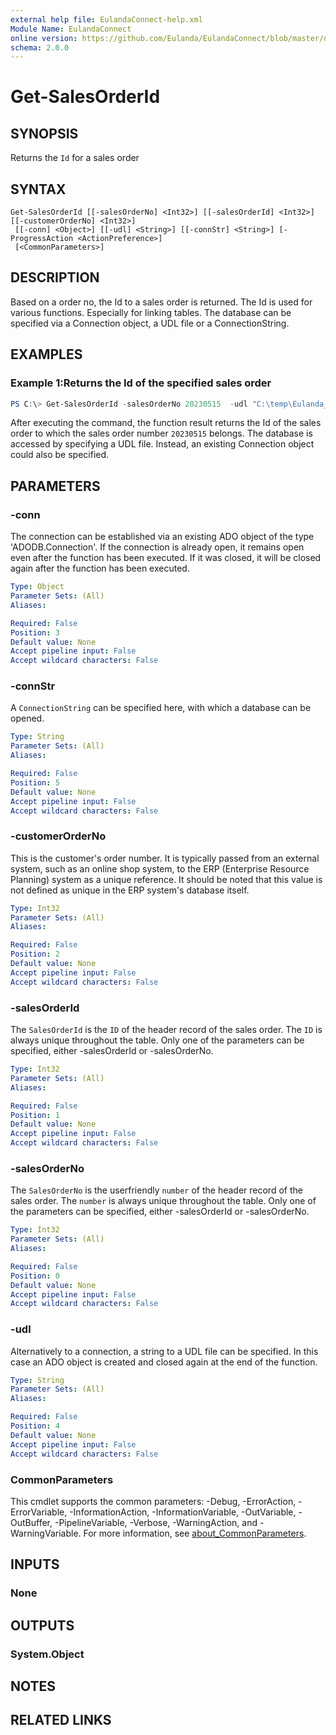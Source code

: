 ```yaml
---
external help file: EulandaConnect-help.xml
Module Name: EulandaConnect
online version: https://github.com/Eulanda/EulandaConnect/blob/master/docs/Get-SalesOrderId.md
schema: 2.0.0
---
```


# Get-SalesOrderId

## SYNOPSIS
Returns the `Id` for a sales order

## SYNTAX

```
Get-SalesOrderId [[-salesOrderNo] <Int32>] [[-salesOrderId] <Int32>] [[-customerOrderNo] <Int32>]
 [[-conn] <Object>] [[-udl] <String>] [[-connStr] <String>] [-ProgressAction <ActionPreference>]
 [<CommonParameters>]
```

## DESCRIPTION
Based on a order no, the Id to a sales order is returned. The Id is used for various functions. Especially for linking tables. The database can be specified via a Connection object, a UDL file or a ConnectionString.

## EXAMPLES

### Example 1:Returns the Id of the specified sales order
```powershell
PS C:\> Get-SalesOrderId -salesOrderNo 20230515  -udl "C:\temp\Eulanda_1 JohnDoe.udl"
```

After executing the command, the function result returns the Id of the sales order to which the sales order number `20230515` belongs. The database is accessed by specifying a UDL file. Instead, an existing Connection object could also be specified.

## PARAMETERS

### -conn
The connection can be established via an existing ADO object of the type 'ADODB.Connection'. If the connection is already open, it remains open even after the function has been executed. If it was closed, it will be closed again after the function has been executed.

```yaml
Type: Object
Parameter Sets: (All)
Aliases:

Required: False
Position: 3
Default value: None
Accept pipeline input: False
Accept wildcard characters: False
```

### -connStr
A `ConnectionString` can be specified here, with which a database can be opened.

```yaml
Type: String
Parameter Sets: (All)
Aliases:

Required: False
Position: 5
Default value: None
Accept pipeline input: False
Accept wildcard characters: False
```

### -customerOrderNo
This is the customer's order number. It is typically passed from an external system, such as an online shop system, to the ERP (Enterprise Resource Planning) system as a unique reference. It should be noted that this value is not defined as unique in the ERP system's database itself.

```yaml
Type: Int32
Parameter Sets: (All)
Aliases:

Required: False
Position: 2
Default value: None
Accept pipeline input: False
Accept wildcard characters: False
```

### -salesOrderId
The `SalesOrderId` is the `ID` of the header record of the sales order. The `ID` is always unique throughout the table. Only one of the parameters can be specified, either -salesOrderId or -salesOrderNo.

```yaml
Type: Int32
Parameter Sets: (All)
Aliases:

Required: False
Position: 1
Default value: None
Accept pipeline input: False
Accept wildcard characters: False
```

### -salesOrderNo
The `SalesOrderNo` is the userfriendly `number` of the header record of the sales order. The `number` is always unique throughout the table. Only one of the parameters can be specified, either -salesOrderId or -salesOrderNo.

```yaml
Type: Int32
Parameter Sets: (All)
Aliases:

Required: False
Position: 0
Default value: None
Accept pipeline input: False
Accept wildcard characters: False
```

### -udl
Alternatively to a connection, a string to a UDL file can be specified. In this case an ADO object is created and closed again at the end of the function.

```yaml
Type: String
Parameter Sets: (All)
Aliases:

Required: False
Position: 4
Default value: None
Accept pipeline input: False
Accept wildcard characters: False
```


### CommonParameters
This cmdlet supports the common parameters: -Debug, -ErrorAction, -ErrorVariable, -InformationAction, -InformationVariable, -OutVariable, -OutBuffer, -PipelineVariable, -Verbose, -WarningAction, and -WarningVariable. For more information, see [about_CommonParameters](http://go.microsoft.com/fwlink/?LinkID=113216).

## INPUTS

### None

## OUTPUTS

### System.Object
## NOTES

## RELATED LINKS

